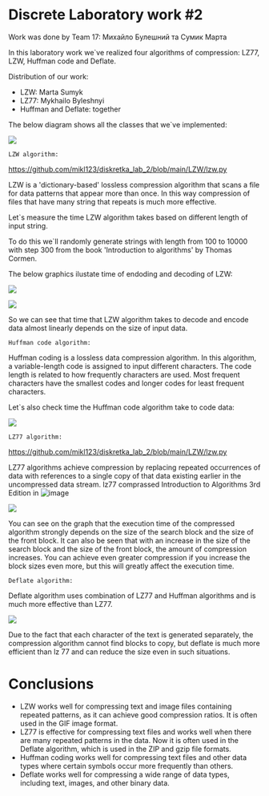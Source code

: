 # Discrete Laboratory work #2

Work was done by Team 17: Михайло Булешний та Сумик Марта

In this laboratory work we`ve realized four algorithms of compression: LZ77, LZW, Huffman code and Deflate.

Distribution of our work:
- LZW: Marta Sumyk
- LZ77: Mykhailo Byleshnyi
- Huffman and Deflate: together

The below diagram shows all the classes that we`ve implemented:


![](https://drive.google.com/uc?export=view&amp;id=1LXUwFFCaPwKSdnFY5I7t48EQRri-aqUx)

`LZW algorithm:`

https://github.com/mikl123/diskretka_lab_2/blob/main/LZW/lzw.py

LZW is a 'dictionary-based' lossless compression algorithm that scans a file for data patterns that appear more than once. In this way compression of files that have many string that repeats is much more effective.

Let`s measure the time LZW algorithm takes based on different length of input string.

To do this we`ll randomly generate strings with length from 100 to 10000 with step 300 from the book 'Introduction to algorithms' by Thomas Cormen.

The below graphics ilustate time of endoding and decoding of LZW:

![](https://drive.google.com/uc?export=view&amp;id=1Wdjy35WKhzvA0RvCpLCiGFXS3mOxbYBQ)

![](https://drive.google.com/uc?export=view&amp;id=1zkBqhJChDAiUn4hWK8Goj7XN8zedfLsp)


So we can see that time that LZW algorithm takes to decode and encode data almost linearly depends on the size of input data.

`Huffman code algorithm:`

Huffman coding is a lossless data compression algorithm. In this algorithm, a variable-length code is assigned to input different characters. The code length is related to how frequently characters are used. Most frequent characters have the smallest codes and longer codes for least frequent characters.

Let`s also check time the Huffman code algorithm take to code data:

![](https://drive.google.com/uc?export=view&amp;id=1EBEEFbd49-MAE7-YlyjG2brOilURz4NB)


`LZ77 algorithm:`

https://github.com/mikl123/diskretka_lab_2/blob/main/LZW/lzw.py


LZ77 algorithms achieve compression by replacing repeated occurrences of data with references to a single copy of that data existing earlier in the uncompressed data stream. 
lz77 comprassed Introduction to Algorithms 3rd Edition in ![image](https://user-images.githubusercontent.com/69431189/226125757-104db7c5-04e6-47a0-8508-a7298158660c.png)

![](https://drive.google.com/uc?export=view&amp;id=1NLxpuI9qZ6hr7g_0TFAApwobM2lMcw0-)


You can see on the graph that the execution time of the compressed algorithm strongly depends on the size of the search block and the size of the front block. It can also be seen that with an increase in the size of the search block and the size of the front block, the amount of compression increases. You can achieve even greater compression if you increase the block sizes even more, but this will greatly affect the execution time.


`Deflate algorithm:`

Deflate algorithm uses combination of LZ77 and Huffman algorithms and is much more effective than LZ77.

![](https://drive.google.com/uc?export=view&amp;id=1_s5gi1oKQoT_jsRBcnYxaVhY6MuXt9lx)

Due to the fact that each character of the text is generated separately, the compression algorithm cannot find blocks to copy, but deflate is much more efficient than lz 77 and can reduce the size even in such situations.


# Conclusions

- LZW works well for compressing text and image files containing repeated patterns, as it can achieve good compression ratios. It is often used in the GIF image format.
- LZ77 is effective for compressing text files and works well when there are many repeated patterns in the data. Now it is often used in the Deflate algorithm, which is used in the ZIP and gzip file formats.
- Huffman coding works well for compressing text files and other data types where certain symbols occur more frequently than others.
- Deflate works well for compressing a wide range of data types, including text, images, and other binary data.
